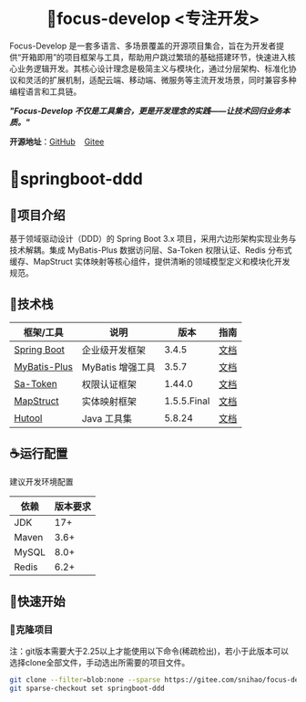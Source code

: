 <h1 align="center">👋focus-develop <专注开发></h1>

Focus-Develop
是一套多语言、多场景覆盖的开源项目集合，旨在为开发者提供“开箱即用”的项目框架与工具，帮助用户跳过繁琐的基础搭建环节，快速进入核心业务逻辑开发。其核心设计理念是​​极简主义​​与​​模块化​​，通过分层架构、标准化协议和灵活的扩展机制，适配云端、移动端、微服务等主流开发场景，同时兼容多种编程语言和工具链。

***"Focus-Develop 不仅是工具集合，更是开发理念的实践——让技术回归业务本质。"***

**开源地址**：[GitHub](https://gitee.com/snihao/focus-develop) &nbsp;&nbsp;&nbsp;[Gitee](https://gitee.com/snihao/focus-develop)

# 🥪springboot-ddd

## 🥘项目介绍

基于领域驱动设计（DDD）的 Spring Boot 3.x 项目，采用六边形架构实现业务与技术解耦。集成 MyBatis-Plus 数据访问层、Sa-Token 权限认证、Redis 分布式缓存、MapStruct 实体映射等核心组件，提供清晰的领域模型定义和模块化开发规范。

## 🥢技术栈

| 框架/工具 | 说明 | 版本 | 指南 |
|---------|-----|-----|-----|
| [Spring Boot](https://spring.io/projects/spring-boot) | 企业级开发框架 | 3.4.5 | [文档](https://docs.spring.io/spring-boot/docs/current/reference/htmlsingle/) |
| [MyBatis-Plus](https://baomidou.com/) | MyBatis 增强工具 | 3.5.7 | [文档](https://baomidou.com/pages/24112f/) |
| [Sa-Token](https://sa-token.cc/) | 权限认证框架 | 1.44.0 | [文档](https://sa-token.cc/doc.html) |
| [MapStruct](https://mapstruct.org/) | 实体映射框架 | 1.5.5.Final | [文档](https://mapstruct.org/documentation/stable/reference/html/) |
| [Hutool](https://hutool.cn/) | Java 工具集 | 5.8.24 | [文档](https://hutool.cn/docs/) |

## ☕运行配置

建议开发环境配置

| 依赖               | 版本要求   |
|-------------------|----------|
| JDK               | 17+      |
| Maven             | 3.6+     |
| MySQL             | 8.0+     |
| Redis             | 6.2+     |

## 🚴快速开始

### 🏀克隆项目

注：git版本需要大于2.25以上才能使用以下命令(稀疏检出)，若小于此版本可以选择clone全部文件，手动选出所需要的项目文件。

```bash
git clone --filter=blob:none --sparse https://gitee.com/snihao/focus-develop.git .
git sparse-checkout set springboot-ddd
```
